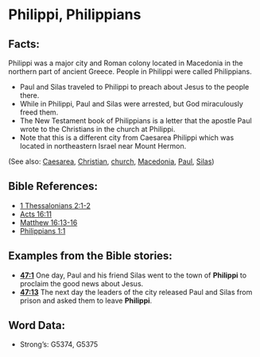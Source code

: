 # Philippi, Philippians

## Facts:

Philippi was a major city and Roman colony located in Macedonia in the northern part of ancient Greece. People in Philippi were called Philippians.

* Paul and Silas traveled to Philippi to preach about Jesus to the people there.
* While in Philippi, Paul and Silas were arrested, but God miraculously freed them.
* The New Testament book of Philippians is a letter that the apostle Paul wrote to the Christians in the church at Philippi.
* Note that this is a different city from Caesarea Philippi which was located in northeastern Israel near Mount Hermon.

(See also: [Caesarea](../names/caesarea.md), [Christian](../kt/christian.md), [church](../kt/church.md), [Macedonia](../names/macedonia.md), [Paul](../names/paul.md), [Silas](../names/silas.md))

## Bible References:

* [1 Thessalonians 2:1-2](rc://en/tn/help/1th/02/01)
* [Acts 16:11](rc://en/tn/help/act/16/11)
* [Matthew 16:13-16](rc://en/tn/help/mat/16/13)
* [Philippians 1:1](rc://en/tn/help/php/01/01)

## Examples from the Bible stories:

* __[47:1](rc://en/tn/help/obs/47/01)__ One day, Paul and his friend Silas went to the town of __Philippi__ to proclaim the good news about Jesus.
* __[47:13](rc://en/tn/help/obs/47/13)__ The next day the leaders of the city released Paul and Silas from prison and asked them to leave __Philippi__.

## Word Data:

* Strong’s: G5374, G5375
